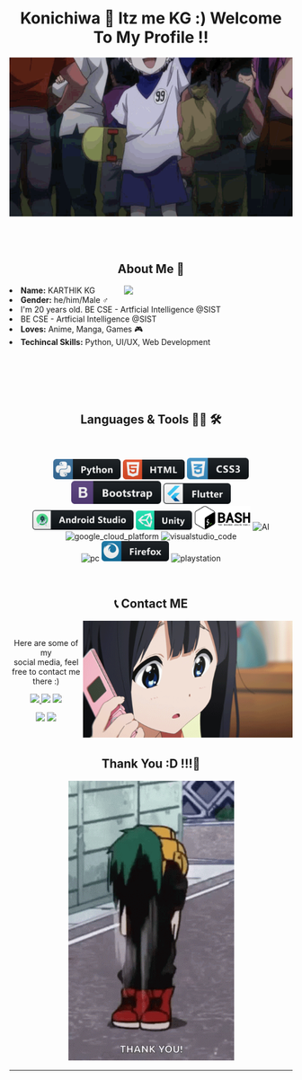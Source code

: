 
<h1 align="center">Konichiwa 👋 Itz me KG :) Welcome To My Profile !!</h1>


<div align="center">
<img hight="300" width="700" alt="GIF" align="center" src="https://github.com/KARTHIK-KG/KARTHIK-KG/blob/main/killua-hellllooo.gif">
</div>

</br>
</br>
</br>

 
<div>
<h2 align="center"> About Me 💬</h2>
  <div align="center">
<img hight="200" width="300" src="https://github.com/KARTHIK-KG/KARTHIK-KG/blob/main/deku-intro.gif" align="right">
  </div>
<li>
<b>Name:</b> KARTHIK KG</li>
<li>
<b>Gender:</b> he/him/Male ♂️
</li>
<li>  
I'm 20 years old. BE CSE - Artficial Intelligence @SIST
</li>
<li>
BE CSE - Artficial Intelligence @SIST
</li>
<li>
<b>Loves:</b> Anime, Manga, Games 🎮
</li>  
<li>
<b>Techincal Skills:</b> Python, UI/UX, Web Development
</li>
<br><br><br>
</div>
</br>
</br>
<h2 align="center">Languages & Tools 👨‍💻 🛠</h2>
</br>

<p align="center">

<p align="center">

<img src="https://github.com/KARTHIK-KG/KARTHIK-KG/blob/main/icons/python-icon.png" alt="python" width="120" hight="50">
<img src="https://github.com/KARTHIK-KG/KARTHIK-KG/blob/main/icons/html-icon.png" alt="html" width="110" hight="50">
<img src="https://github.com/KARTHIK-KG/KARTHIK-KG/blob/main/icons/css3-icon.png" alt="css" width="110" hight="50">
<img src="https://github.com/KARTHIK-KG/KARTHIK-KG/blob/main/icons/bootstrap-icon.png" alt="bootstrap" width="160" hight="100">
<img src="https://github.com/KARTHIK-KG/KARTHIK-KG/blob/main/icons/flutter-icon.png" alt="flutter" width="120" hight="50">
</br>
<img src="https://github.com/KARTHIK-KG/KARTHIK-KG/blob/main/icons/android_studio-icon.png" alt="androidstudio" width="180" hight="50">
<img src="https://github.com/KARTHIK-KG/KARTHIK-KG/blob/main/icons/unity-icon.png" alt="unity" width="100" hight="50">
<img src="https://github.com/Xx-Ashutosh-xX/Xx-Ashutosh-xX/blob/master/assets/icons/bash.png" alt="bash" width="100" hight="50">
<img src="https://github.com/Xx-Ashutosh-xX/Xx-Ashutosh-xX/blob/master/assets/icons/ai.png" alt="AI" width="90" hight="50">
</br>
<img src="https://github.com/Xx-Ashutosh-xX/Xx-Ashutosh-xX/blob/master/assets/icons/google_cloud_platform.png" alt="google_cloud_platform" width="270" hight="50">
<img src="https://github.com/Xx-Ashutosh-xX/Xx-Ashutosh-xX/blob/master/assets/icons/visualstudio_code.png" alt="visualstudio_code" width="240" hight="50">
</br>
<img src="https://github.com/Xx-Ashutosh-xX/Xx-Ashutosh-xX/blob/master/assets/icons/pc.png" alt="pc" width="100" hight="50">
<img src="https://github.com/KARTHIK-KG/KARTHIK-KG/blob/main/icons/firefox-icon.png" alt="firefox" width="120" hight="50">
<img src="https://github.com/Xx-Ashutosh-xX/Xx-Ashutosh-xX/blob/master/assets/icons/playstation@3x.png" alt="playstation" width="150" hight="40">
</p>
</br>

<h2 align="center"> 📞 Contact ME</h2>
  <div align="center">
<img src="https://github.com/KARTHIK-KG/KARTHIK-KG/blob/main/mooshi-mooshi-gif.gif" align="right" width="373.5px" height="208.5px">
  </div>
<br>
<p align="center">Here are some of my <br>
social media, feel free to contact me there :)</p>
<p align="center"><a href="https://www.linkedin.com/in/karthikkg/" target="_blank"><img src="https://img.shields.io/badge/LinkedIn-0077B5?style=for-the-badge&logo=linkedin&logoColor=white"/>  </a><a href="https://twitter.com/FOX_KARTHIKKG" target="_blank"><img src="https://img.shields.io/badge/Twitter-1DA1F2?style=for-the-badge&logo=twitter&logoColor=white"/></a> <a href="https://discord.me/525329844704378881" target="_blank"><img src="https://img.shields.io/badge/Discord-7289DA?style=for-the-badge&logo=discord&logoColor=white"/></a></p>
<p align="center"><a href="https://www.twitch.tv/karthikkg" target="_blank"><img src="https://img.shields.io/badge/Lillykali%20-%239146FF.svg?&style=for-the-badge&logo=Twitch&logoColor=white"/></a>  <a href="https://www.reddit.com/user/KARTHIKKG" target="_blank"><img width="100" heigh="50" src="https://aleen42.github.io/badges/src/reddit.svg"/></a></p>
</div>
<br>
<div>
<h2 align="center">Thank You :D !!!💖</h2>
<div align="center">
<img src="https://github.com/KARTHIK-KG/KARTHIK-KG/blob/main/tnx-deku.gif">
</div>
<hr>
</div>
</div>
    </center>
</body>
